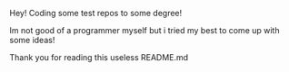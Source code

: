 Hey! Coding some test repos to some degree!

Im not good of a programmer myself but i tried my best to come up with some ideas!

Thank you for reading this useless README.md
